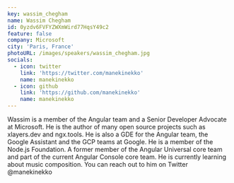 ```yaml
---
key: wassim_chegham
name: Wassim Chegham
id: 0yzdv6FVFYZWXmWird77HqsY49c2
feature: false
company: Microsoft
city: 'Paris, France'
photoURL: /images/speakers/wassim_chegham.jpg
socials:
  - icon: twitter
    link: 'https://twitter.com/manekinekko'
    name: manekinekko
  - icon: github
    link: 'https://github.com/manekinekko'
    name: manekinekko
---
```

Wassim is a member of the Angular team and a Senior Developer Advocate at Microsoft. He is the author of many open source projects such as xlayers.dev and ngx.tools. He is also a GDE for the Angular team, the Google Assistant and the GCP teams at Google. He is a member of the Node.js Foundation. A former member of the Angular Universal core team and part of the current Angular Console core team. He is currently learning about music composition. You can reach out to him on Twitter @manekinekko